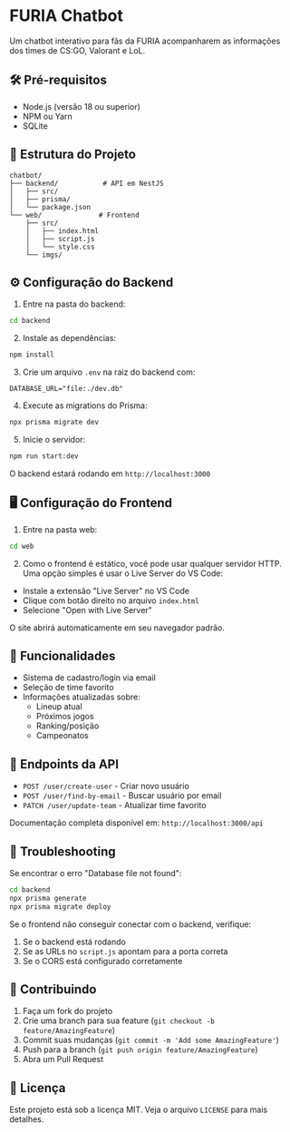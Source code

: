 # FURIA Chatbot

Um chatbot interativo para fãs da FURIA acompanharem as informações dos times de CS:GO, Valorant e LoL.

## 🛠️ Pré-requisitos

- Node.js (versão 18 ou superior)
- NPM ou Yarn
- SQLite

## 📁 Estrutura do Projeto

```
chatbot/
├── backend/           # API em NestJS
│   ├── src/
│   ├── prisma/
│   └── package.json
└── web/              # Frontend
    ├── src/
    │   ├── index.html
    │   ├── script.js
    │   └── style.css
    └── imgs/
```

## ⚙️ Configuração do Backend

1. Entre na pasta do backend:
```bash
cd backend
```

2. Instale as dependências:
```bash
npm install
```

3. Crie um arquivo `.env` na raiz do backend com:
```env
DATABASE_URL="file:./dev.db"
```

4. Execute as migrations do Prisma:
```bash
npx prisma migrate dev
```

5. Inicie o servidor:
```bash
npm run start:dev
```

O backend estará rodando em `http://localhost:3000`

## 🖥️ Configuração do Frontend

1. Entre na pasta web:
```bash
cd web
```

2. Como o frontend é estático, você pode usar qualquer servidor HTTP. Uma opção simples é usar o Live Server do VS Code:

- Instale a extensão "Live Server" no VS Code
- Clique com botão direito no arquivo `index.html`
- Selecione "Open with Live Server"

O site abrirá automaticamente em seu navegador padrão.

## 🚀 Funcionalidades

- Sistema de cadastro/login via email
- Seleção de time favorito
- Informações atualizadas sobre:
  - Lineup atual
  - Próximos jogos
  - Ranking/posição
  - Campeonatos

## 📝 Endpoints da API

- `POST /user/create-user` - Criar novo usuário
- `POST /user/find-by-email` - Buscar usuário por email
- `PATCH /user/update-team` - Atualizar time favorito

Documentação completa disponível em: `http://localhost:3000/api`

## 🔧 Troubleshooting

Se encontrar o erro "Database file not found":
```bash
cd backend
npx prisma generate
npx prisma migrate deploy
```

Se o frontend não conseguir conectar com o backend, verifique:
1. Se o backend está rodando
2. Se as URLs no `script.js` apontam para a porta correta
3. Se o CORS está configurado corretamente

## 🤝 Contribuindo

1. Faça um fork do projeto
2. Crie uma branch para sua feature (`git checkout -b feature/AmazingFeature`)
3. Commit suas mudanças (`git commit -m 'Add some AmazingFeature'`)
4. Push para a branch (`git push origin feature/AmazingFeature`)
5. Abra um Pull Request

## 📄 Licença

Este projeto está sob a licença MIT. Veja o arquivo `LICENSE` para mais detalhes.